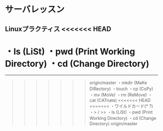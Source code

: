 # サーバレッスン
Linuxプラクティス
<<<<<<< HEAD
-----------------
・ls (LiSt)
・pwd (Print Working Directory)
・cd (Change Directory)
=======
----------------
>>>>>>> origin/master
・mkdir (MaKe DIRectory)
・touch
・cp (CoPy)
・mv (MoVe)
・rm (ReMove)
・cat (CATnate)
<<<<<<< HEAD
=======
・ワイルドカード(* ?)
・> / >>
・ls (LiSt)
・pwd (Print Working Directory)
・cd (Change Directory)
>>>>>>> origin/master
